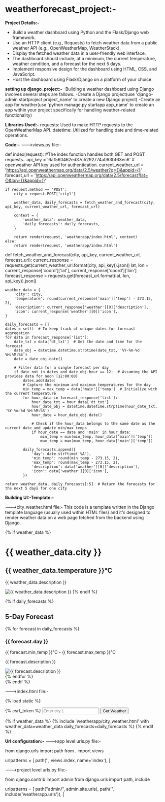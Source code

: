 # weatherforecast_project:-
**Project Details:-**
- Build a weather dashboard using Python and the Flask/Django web framework.
- Use an HTTP client (e.g., Requests) to fetch weather data from a public weather API (e.g., OpenWeatherMap, WeatherStack).
- Display the fetched weather data in a user-friendly web interface.
- The dashboard should include, at a minimum, the current temperature, weather condition, and a forecast for the next 5 days.
- Implement responsive design for the dashboard using HTML, CSS, and JavaScript.
- Host the dashboard using Flask/Django on a platform of your choice.
  
**setting up django_project:-**
-Building a weather dashboard using Django involves several steps are fallows.
-Create a Django project(use 'django-admin startproject project_name' to create a new Django project)
-Create an app for weather(use 'python manage.py startapp app_name' to create an app within your project specifically for handling weather-related functionality)

**Libraries Used:-**
requests: Used to make HTTP requests to the OpenWeatherMap API.
datetime: Utilized for handling date and time-related operations.

**Code:-**
--->views.py file:-

def index(request):            #The index function handles both GET and POST requests..
    api_key = '6af560462ed37c5292774a063bf63ec6' # openweather API key used for authentication.
    current_weather_url = 'https://api.openweathermap.org/data/2.5/weather?q={}&appid={}'
    forecast_url = 'https://api.openweathermap.org/data/2.5/forecast?lat={}&lon={}&appid={}'

    if request.method == 'POST':
        city = request.POST['city1']

        weather_data, daily_forecasts = fetch_weather_and_forecast(city, api_key, current_weather_url, forecast_url)

        context = {
            'weather_data': weather_data,
            'daily_forecasts': daily_forecasts,
        }

        return render(request, 'weatherapp/index.html', context)
    else:
        return render(request, 'weatherapp/index.html')


def fetch_weather_and_forecast(city, api_key, current_weather_url, forecast_url):
    current_response = requests.get(current_weather_url.format(city, api_key)).json()
    lat, lon = current_response['coord']['lat'], current_response['coord']['lon']
    forecast_response = requests.get(forecast_url.format(lat, lon, api_key)).json()

    weather_data = {
        'city': city,
        'temperature': round(current_response['main']['temp'] - 273.15, 2),
        'description': current_response['weather'][0]['description'],
        'icon': current_response['weather'][0]['icon'],
    }

    daily_forecasts = []
    dates = set()  # To keep track of unique dates for forecast aggregation
    for data in forecast_response['list']:
        date_txt = data['dt_txt']  # Get the date and time for the forecast
        date_obj = datetime.datetime.strptime(date_txt, '%Y-%m-%d %H:%M:%S')
        date = date_obj.date()

        # Filter data for a single forecast per day
        if date not in dates and date_obj.hour == 12:  # Assuming the API provides data for noon (12:00:00)
            dates.add(date)
            # Capture the minimum and maximum temperatures for the day
            min_temp = max_temp = data['main']['temp']  # Initialize with the current temperature
            for hour_data in forecast_response['list']:
                hour_date_txt = hour_data['dt_txt']
                hour_date_obj = datetime.datetime.strptime(hour_date_txt, '%Y-%m-%d %H:%M:%S')
                hour_date = hour_date_obj.date()
                
                # Check if the hour_data belongs to the same date as the current date and update min/max temps
                if hour_date == date and 'main' in hour_data:
                    min_temp = min(min_temp, hour_data['main']['temp'])
                    max_temp = max(max_temp, hour_data['main']['temp'])

            daily_forecasts.append({
                'day': date.strftime('%A'),
                'min_temp': round(min_temp - 273.15, 2),
                'max_temp': round(max_temp - 273.15, 2),
                'description': data['weather'][0]['description'],
                'icon': data['weather'][0]['icon'],
            })

    return weather_data, daily_forecasts[:5]  # Return the forecasts for the next 5 days for one city

**Building UI:-Template:-**

--->city_weather.html file:-
This code is a template written in the Django template language (usually used within HTML files) 
and it's designed to render weather data on a web page fetched from the backend using Django.

{% if weather_data %}
    <h1>{{ weather_data.city }}</h1>
    <h2>{{ weather_data.temperature }}°C</h2>
    <p>{{ weather_data.description }}</p>
    <img src="http://openweathermap.org/img/w/{{ weather_data.icon }}.png" alt="{{ weather_data.description }}">
{% endif %}

{% if daily_forecasts %}
    <h2>5-Day Forecast</h2>
    <div class="forecast-container">
        {% for forecast in daily_forecasts %}
            <div class="forecast">
                <h3>{{ forecast.day }}</h3>
                <p>{{ forecast.min_temp }}°C - {{ forecast.max_temp }}°C</p>
                <p>{{ forecast.description }}</p>
                <img src="http://openweathermap.org/img/w/{{ forecast.icon }}.png" alt="{{ forecast.description }}">
            </div>
        {% endfor %}
    </div>
{% endif %}


--->index.html file:-

{% load static %}
<!DOCTYPE html>
<html lang="en">
<head>
    <meta charset="UTF-8">
    <meta name="viewport" content="width=device-width, initial-scale=1.0">
    <title>Weather App</title>
    <link rel="stylesheet" href="{% static 'style.css' %}">
</head>
<body>

<form method="post">
  {% csrf_token %}
  <input type="text" name="city1" placeholder="Enter city 1">
  <!-- Remove the input field for the second city -->
  <button type="submit">Get Weather</button>
</form>

<div class="city-container">
  {% if weather_data %}
    <!-- Display weather data and forecasts for city 1 -->
    {% include 'weatherapp/city_weather.html' with weather_data=weather_data daily_forecasts=daily_forecasts %}
  {% endif %}
</div>

</body>
</html>

**Url configuration:-**
--->app level urls.py file:-

 from django.urls import path
from . import views

urlpatterns = [
    path('', views.index, name='index'),
]


--->project level urls.py file:-

from django.contrib import admin
from django.urls import path, include

urlpatterns = [
    path("admin/", admin.site.urls),
    path('', include('weatherapp.urls')),
]
